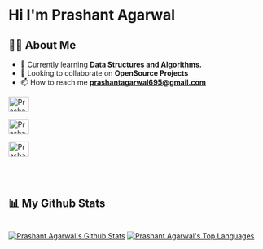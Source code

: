 <h1 >Hi  I'm Prashant Agarwal</h1>
<!-- <img src="https://raw.githubusercontent.com/MartinHeinz/MartinHeinz/master/wave.gif" width="30px"> -->
<!--
<a href="https://github.com/Meghna-DAS/github-profile-views-counter">
    <img src="https://komarev.com/ghpvc/?username=prashant695">
</a>
-->

## 🙋‍♂️ About Me

- 🌱 Currently learning **Data Structures and Algorithms.**
- 👯 Looking to collaborate on **OpenSource Projects**
- 📫 How to reach me **prashantagarwal695@gmail.com**

<a href="https://www.leetcode.com/prashant_08" target="blank"><img align="center" src="https://raw.githubusercontent.com/rahuldkjain/github-profile-readme-generator/master/src/images/icons/Social/leet-code.svg" alt="Prashant Agarwal" height="30" width="40" /></a>

<a href="https://www.codechef.com/users/prashant_08" target="blank"><img align="center" src="https://cdn.jsdelivr.net/npm/simple-icons@3.1.0/icons/codechef.svg" alt="Prashant" height="30" width="40" /></a>

<!-- 
<a href="https://www.hackerrank.com/prashant_695" target="blank"><img align="center" src="https://raw.githubusercontent.com/rahuldkjain/github-profile-readme-generator/master/src/images/icons/Social/hacker-rank.svg" alt="Prashant Agarwal" height="30" width="40" /></a>
 -->
<!-- 
[<img align="left" alt="Prashant | Hackerrank" width="30px" src="https://cdn.jsdelivr.net/npm/simple-icons@v3/icons/hackerrank.svg" />](https://www.hackerrank.com/prashant_695)
 -->
<a href="https://www.linkedin.com/in/prashanto8/" target="blank"><img align="center" src="https://raw.githubusercontent.com/rahuldkjain/github-profile-readme-generator/master/src/images/icons/Social/linked-in-alt.svg" alt="Prashant-Agarwal" height="30" width="40" /></a>


<br/>
<br/>

## 📊 My Github Stats
  <br/>
    <a href="https://github.com/prashant695/github-readme-stats"><img alt="Prashant Agarwal's Github Stats" src="https://github-readme-stats.vercel.app/api?username=prashant695&show_icons=true&count_private=true&theme=react&hide_border=true&bg_color=0D1117" /></a>
  <a href="https://github.com/prashant695/github-readme-stats"><img alt="Prashant Agarwal's Top Languages" src="https://github-readme-stats.vercel.app/api/top-langs/?username=prashant695&langs_count=8&count_private=true&layout=compact&theme=react&hide_border=true&bg_color=0D1117" /></a>

